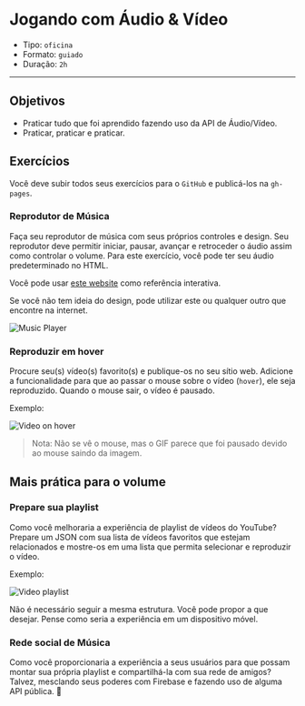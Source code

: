 # Jogando com Áudio & Vídeo

- Tipo: `oficina`
- Formato: `guiado`
- Duração: `2h`

***

## Objetivos

- Praticar tudo que foi aprendido fazendo uso da API de Áudio/Vídeo.
- Praticar, praticar e praticar.

## Exercícios

Você deve subir todos seus exercícios para o `GitHub` e publicá-los na
`gh-pages`.

### Reprodutor de Música

Faça seu reprodutor de música com seus próprios controles e design. Seu
reprodutor deve permitir iniciar, pausar, avançar e retroceder o áudio assim
como controlar o volume. Para este exercício, você pode ter seu áudio
predeterminado no HTML.

Você pode usar [este website](https://www.w3.org/2010/05/video/mediaevents.html)
como referência interativa.

Se você não tem ideia do design, pode utilizar este ou qualquer outro que
encontre na internet.

![Music
Player](https://user-images.githubusercontent.com/11894994/59532797-1cd38500-8ec0-11e9-98d5-cde6744dd297.png)

### Reproduzir em hover

Procure seu(s) vídeo(s) favorito(s) e publique-os no seu sítio web. Adicione a funcionalidade para que ao passar o mouse sobre o vídeo (`hover`), ele seja reproduzido. Quando o mouse sair, o vídeo é pausado.

Exemplo:

![Video on
hover](https://user-images.githubusercontent.com/11894994/59533337-9029c680-8ec1-11e9-8ccb-5d23608a7b76.gif)

> Nota: Não se vê o mouse, mas o GIF parece que foi pausado devido ao mouse
> saindo da imagem.

## Mais prática para o volume

### Prepare sua playlist

Como você melhoraria a experiência de playlist de vídeos do YouTube? Prepare um
JSON com sua lista de vídeos favoritos que estejam relacionados e mostre-os em
uma lista que permita selecionar e reproduzir o vídeo.

Exemplo:

![Video playlist](https://user-images.githubusercontent.com/11894994/59533388-b0f21c00-8ec1-11e9-9a97-b25daf30c29b.png)

Não é necessário seguir a mesma estrutura. Você pode propor a que desejar. Pense
como seria a experiência em um dispositivo móvel.

### Rede social de Música

Como você proporcionaria a experiência a seus usuários para que possam montar
sua própria playlist e compartilhá-la com sua rede de amigos? Talvez, mesclando
seus poderes com Firebase e fazendo uso de alguma API pública. 🤔